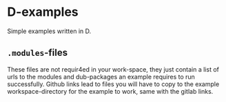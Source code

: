 # D-examples
Simple examples written in D.  

## `.modules`-files
These files are not requir4ed in your work-space, they just contain a list of urls to the modules and dub-packages an example requires to run successfully.  Github links lead to files you will have to copy to the example workspace-directory for the example to work, same with the gitlab links.  
